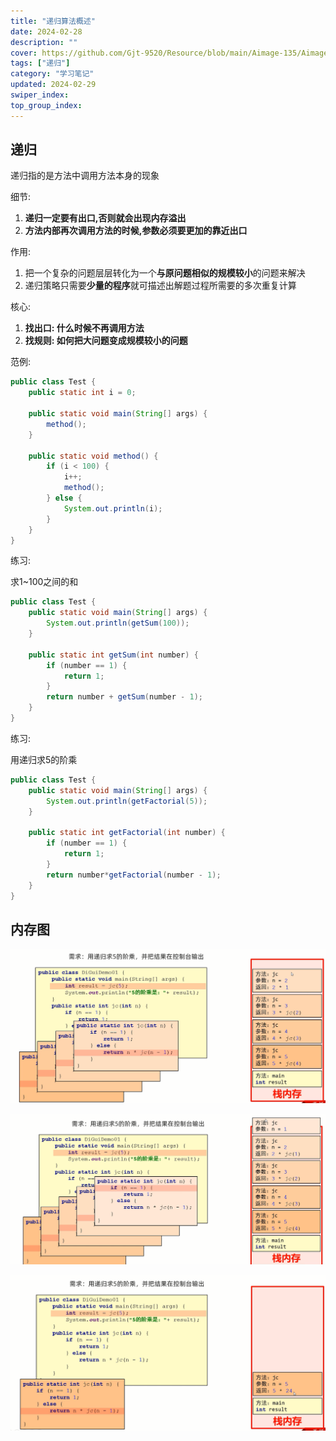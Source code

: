 ```yaml
---
title: "递归算法概述"
date: 2024-02-28
description: ""
cover: https://github.com/Gjt-9520/Resource/blob/main/Aimage-135/Aimage10.jpg?raw=true
tags: ["递归"]
category: "学习笔记"
updated: 2024-02-29
swiper_index:
top_group_index:
---
```


## 递归 

递归指的是方法中调用方法本身的现象

细节: 
1. **递归一定要有出口,否则就会出现内存溢出**
2. **方法内部再次调用方法的时候,参数必须要更加的靠近出口**

作用: 
1. 把一个复杂的问题层层转化为一个**与原问题相似的规模较小**的问题来解决
2. 递归策略只需要**少量的程序**就可描述出解题过程所需要的多次重复计算

核心: 
1. **找出口: 什么时候不再调用方法**
2. **找规则: 如何把大问题变成规模较小的问题**

范例: 

```java
public class Test {
    public static int i = 0;

    public static void main(String[] args) {
        method();
    }

    public static void method() {
        if (i < 100) {
            i++;
            method();
        } else {
            System.out.println(i);
        }
    }
}
```

练习: 

求1~100之间的和

```java
public class Test {
    public static void main(String[] args) {
        System.out.println(getSum(100));
    }

    public static int getSum(int number) {
        if (number == 1) {
            return 1;
        }
        return number + getSum(number - 1);
    }
}
```

练习: 

用递归求5的阶乘

```java
public class Test {
    public static void main(String[] args) {
        System.out.println(getFactorial(5));
    }

    public static int getFactorial(int number) {
        if (number == 1) {
            return 1;
        }
        return number*getFactorial(number - 1);
    }
}
```

## 内存图

![递归内存图1](../images/递归内存图1.png)

![递归内存图2](../images/递归内存图2.png)

![递归内存图3](../images/递归内存图3.png)